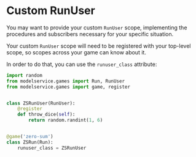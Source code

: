 # Custom RunUser

You may want to provide your custom `RunUser` scope, implementing the procedures and subscribers necessary for your specific situation.

Your custom `RunUser` scope will need to be registered with your top-level scope, so scopes across your game can know about it.

In order to do that, you can use the `runuser_class` attribute:

```python
import random
from modelservice.games import Run, RunUser
from modelservice.games import game, register


class ZSRunUser(RunUser):
    @register
    def throw_dice(self):
        return random.randint(1, 6)


@game('zero-sum')
class ZSRun(Run):
    runuser_class = ZSRunUser
```